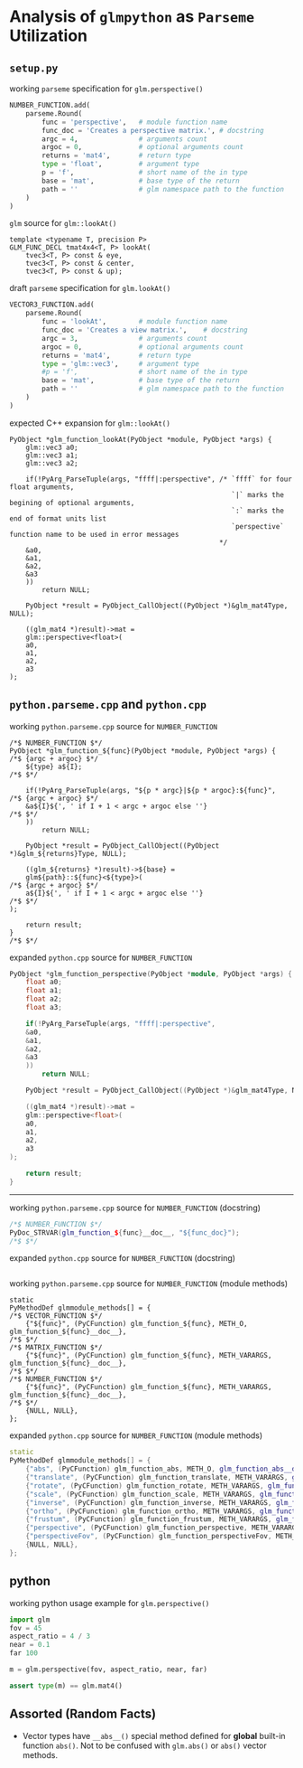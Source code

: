 # Analysis of `glmpython` as `Parseme` Utilization

## `setup.py`

working `parseme` specification for `glm.perspective()`
```python
NUMBER_FUNCTION.add(
    parseme.Round(
        func = 'perspective',   # module function name
        func_doc = 'Creates a perspective matrix.', # docstring
        argc = 4,               # arguments count
        argoc = 0,              # optional arguments count
        returns = 'mat4',       # return type
        type = 'float',         # argument type
        p = 'f',                # short name of the in type
        base = 'mat',           # base type of the return
        path = ''               # glm namespace path to the function
    )
)
```

`glm` source for `glm::lookAt()`
```
template <typename T, precision P>
GLM_FUNC_DECL tmat4x4<T, P> lookAt(
    tvec3<T, P> const & eye,
    tvec3<T, P> const & center,
    tvec3<T, P> const & up);
```

draft `parseme` specification for `glm.lookAt()`
```python
VECTOR3_FUNCTION.add(
    parseme.Round(
        func = 'lookAt',        # module function name
        func_doc = 'Creates a view matrix.',    # docstring
        argc = 3,               # arguments count
        argoc = 0,              # optional arguments count
        returns = 'mat4',       # return type
        type = 'glm::vec3',     # argument type
        #p = 'f',               # short name of the in type
        base = 'mat',           # base type of the return
        path = ''               # glm namespace path to the function
    )
)
```

expected C++ expansion for `glm::lookAt()`
```
PyObject *glm_function_lookAt(PyObject *module, PyObject *args) {
    glm::vec3 a0;
    glm::vec3 a1;
    glm::vec3 a2;

    if(!PyArg_ParseTuple(args, "ffff|:perspective", /* `ffff` for four float arguments,
                                                       `|` marks the begining of optional arguments,
                                                       `:` marks the end of format units list
                                                       `perspective` function name to be used in error messages
                                                    */
    &a0,
    &a1,
    &a2,
    &a3
    ))
        return NULL;

    PyObject *result = PyObject_CallObject((PyObject *)&glm_mat4Type, NULL);

    ((glm_mat4 *)result)->mat =
    glm::perspective<float>(
    a0,
    a1,
    a2,
    a3
);
```

## `python.parseme.cpp` and `python.cpp`

working `python.parseme.cpp` source for `NUMBER_FUNCTION`
```
/*$ NUMBER_FUNCTION $*/
PyObject *glm_function_${func}(PyObject *module, PyObject *args) {
/*$ {argc + argoc} $*/
    ${type} a${I};
/*$ $*/

    if(!PyArg_ParseTuple(args, "${p * argc}|${p * argoc}:${func}",
/*$ {argc + argoc} $*/
    &a${I}${', ' if I + 1 < argc + argoc else ''}
/*$ $*/
    ))
        return NULL;

    PyObject *result = PyObject_CallObject((PyObject *)&glm_${returns}Type, NULL);

    ((glm_${returns} *)result)->${base} =
    glm${path}::${func}<${type}>(
/*$ {argc + argoc} $*/
    a${I}${', ' if I + 1 < argc + argoc else ''}
/*$ $*/
);

    return result;
}
/*$ $*/
```

expanded `python.cpp` source for `NUMBER_FUNCTION`
```c++
PyObject *glm_function_perspective(PyObject *module, PyObject *args) {
    float a0;
    float a1;
    float a2;
    float a3;

    if(!PyArg_ParseTuple(args, "ffff|:perspective",
    &a0,
    &a1,
    &a2,
    &a3
    ))
        return NULL;

    PyObject *result = PyObject_CallObject((PyObject *)&glm_mat4Type, NULL);

    ((glm_mat4 *)result)->mat =
    glm::perspective<float>(
    a0,
    a1,
    a2,
    a3
);

    return result;
}
```

---

working `python.parseme.cpp` source for `NUMBER_FUNCTION` (docstring)
```c++
/*$ NUMBER_FUNCTION $*/
PyDoc_STRVAR(glm_function_${func}__doc__, "${func_doc}");
/*$ $*/
```

expanded `python.cpp` source for `NUMBER_FUNCTION` (docstring)
```c++
```

working `python.parseme.cpp` source for `NUMBER_FUNCTION` (module methods)
```
static
PyMethodDef glmmodule_methods[] = {
/*$ VECTOR_FUNCTION $*/
    {"${func}", (PyCFunction) glm_function_${func}, METH_O, glm_function_${func}__doc__},
/*$ $*/
/*$ MATRIX_FUNCTION $*/
    {"${func}", (PyCFunction) glm_function_${func}, METH_VARARGS, glm_function_${func}__doc__},
/*$ $*/
/*$ NUMBER_FUNCTION $*/
    {"${func}", (PyCFunction) glm_function_${func}, METH_VARARGS, glm_function_${func}__doc__},
/*$ $*/
    {NULL, NULL},
};
```

expanded `python.cpp` source for `NUMBER_FUNCTION` (module methods)
```c++
static
PyMethodDef glmmodule_methods[] = {
    {"abs", (PyCFunction) glm_function_abs, METH_O, glm_function_abs__doc__},
    {"translate", (PyCFunction) glm_function_translate, METH_VARARGS, glm_function_translate__doc__},
    {"rotate", (PyCFunction) glm_function_rotate, METH_VARARGS, glm_function_rotate__doc__},
    {"scale", (PyCFunction) glm_function_scale, METH_VARARGS, glm_function_scale__doc__},
    {"inverse", (PyCFunction) glm_function_inverse, METH_VARARGS, glm_function_inverse__doc__},
    {"ortho", (PyCFunction) glm_function_ortho, METH_VARARGS, glm_function_ortho__doc__},
    {"frustum", (PyCFunction) glm_function_frustum, METH_VARARGS, glm_function_frustum__doc__},
    {"perspective", (PyCFunction) glm_function_perspective, METH_VARARGS, glm_function_perspective__doc__},
    {"perspectiveFov", (PyCFunction) glm_function_perspectiveFov, METH_VARARGS, glm_function_perspectiveFov__doc__},
    {NULL, NULL},
};
```


## python

working python usage example for `glm.perspective()`
```python
import glm
fov = 45
aspect_ratio = 4 / 3
near = 0.1
far 100

m = glm.perspective(fov, aspect_ratio, near, far)

assert type(m) == glm.mat4()

```


## Assorted (Random Facts)

* Vector types have `__abs__()` special method defined for **global** built-in
  function `abs()`. Not to be confused with `glm.abs()` or `abs()` vector methods.